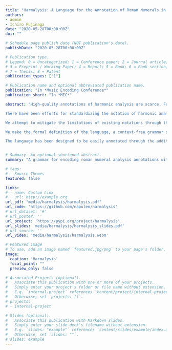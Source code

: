 ```yaml
---
title: "Harmalysis: A Language for the Annotation of Roman Numerals in Symbolic Music Representations"
authors:
- admin
- Ichiro Fujinaga
date: "2020-05-28T00:00:00Z"
doi: ""

# Schedule page publish date (NOT publication's date).
publishDate: "2020-05-28T00:00:00Z"

# Publication type.
# Legend: 0 = Uncategorized; 1 = Conference paper; 2 = Journal article;
# 3 = Preprint / Working Paper; 4 = Report; 5 = Book; 6 = Book section;
# 7 = Thesis; 8 = Patent
publication_types: ["1"]

# Publication name and optional abbreviated publication name.
publication: "In *Music Encoding Conference*"
publication_short: "In *MEC*"

abstract: "High-quality annotations of harmonic analysis are scarce. Furthermore, the existing data usually follows different conventions for spelling scale degrees, inversions, and special chords (e.g., cadential six-four).

There have been efforts for standardizing the notation of harmonic analysis annotations,  however, these have not been very successful because: 1) there are few software tools able to parse such notations 2) as a consequence, researchers have not adopted the suggested notations and it is more frequent to find a different notation with every new dataset.

We attempt to mitigate the limitations of existing notations through the definition of a new language for harmonic analysis, which we call harmalysis. This language 1) provides a notation that adjusts as much as possible to the way in which researchers have annotated roman numerals in existing datasets, 2) formalizes the resulting notation into a consistent and extensible context-free grammar, 3) uses the context-free grammar to generate tools that are able to parse and validate annotations in the syntax of the language.

We make the formal definition of the language, a context-free grammar described in the Extended Backus-Naur Form (EBNF), available as an open-source repository. Within the same repository, we make available tools for parsing annotations in the harmalysis language. The tools allow the users to extract high-level semantic information from their annotations (e.g., local key, root of the chord, inversion, added intervals, whether the chord is tonicizing another key or not, etc.) and to validate the correctness of a given annotation according to the grammar of the proposed language.

The language has been designed to be easily annotated through the addition of lyrics in music notation software or-when supported by the symbolic music format-in a dedicated data structure for indications of harmony (e.g., the function tag in MusicXML, the harm tag in MEI, and a **harm spine in Humdrum). This ensures that the users adopting the language find an immediate application for it."


# Summary. An optional shortened abstract.
summary: "A grammar for encoding roman numeral analysis annotations within the lyrics of a symbolic music representation"

# tags:
# - Source Themes
featured: false

links:
# - name: Custom Link
#   url: http://example.org
url_pdf: "media/harmalysis/harmalysis.pdf"
url_code: 'https://github.com/napulen/harmalysis'
# url_dataset: '#'
# url_poster: ''
url_project: 'https://pypi.org/project/harmalysis'
url_slides: 'media/harmalysis/harmalysis_slides.pdf'
# url_source: ''
url_video: 'media/harmalysis/harmalysis.webm'

# Featured image
# To use, add an image named `featured.jpg/png` to your page's folder. 
image:
  caption: 'Harmalysis'
  focal_point: ""
  preview_only: false

# Associated Projects (optional).
#   Associate this publication with one or more of your projects.
#   Simply enter your project's folder or file name without extension.
#   E.g. `internal-project` references `content/project/internal-project/index.md`.
#   Otherwise, set `projects: []`.
# projects:
# - internal-project

# Slides (optional).
#   Associate this publication with Markdown slides.
#   Simply enter your slide deck's filename without extension.
#   E.g. `slides: "example"` references `content/slides/example/index.md`.
#   Otherwise, set `slides: ""`.
# slides: example
---
```

